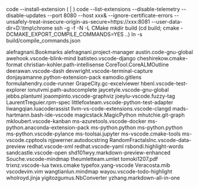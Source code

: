 code --install-extension ( | )
code --list-extensions
--disable-telemetry --disable-updates  --port 8080 --host xxx&
--ignore-certificate-errors --unsafely-treat-insecure-origin-as-secure=https://xxx:8081  --user-data-dir=D:\tmp\chrome
ssh -g -f -N -L 
CMake
mkdir build
(cd build; cmake -DCMAKE_EXPORT_COMPILE_COMMANDS=YES ..)
ln -s build/compile_commands.json

alefragnani.Bookmarks
alefragnani.project-manager
austin.code-gnu-global
awehook.vscode-blink-mind
batisteo.vscode-django
cheshirekow.cmake-format
christian-kohler.path-intellisense
CoreTool.CoreALMOutline
deerawan.vscode-dash
devwright.vscode-terminal-capture
donjayamanne.python-extension-pack
eamodio.gitlens
formulahendry.code-runner
GrapeCity.gc-excelviewer
hbenl.vscode-test-explorer
ionutvmi.path-autocomplete
jaycetyle.vscode-gnu-global
jebbs.plantuml
joaompinto.vscode-graphviz
joeylu-vscode.fuzzy-tag
LaurentTreguier.rpm-spec
littlefoxteam.vscode-python-test-adapter
liwangqian.luacoderassist
llvm-vs-code-extensions.vscode-clangd
mads-hartmann.bash-ide-vscode
magicstack.MagicPython
mhutchie.git-graph
mkloubert.vscode-kanban
ms-azuretools.vscode-docker
ms-python.anaconda-extension-pack
ms-python.python
ms-python.python
ms-python.vscode-pylance
ms-toolsai.jupyter
ms-vscode.cmake-tools
ms-vscode.cpptools
njpwerner.autodocstring
RandomFractalsInc.vscode-data-preview
redhat.vscode-xml
redhat.vscode-yaml
rsbondi.highlight-words
sandcastle.vscode-open
shd101wyy.markdown-preview-enhanced
Souche.vscode-mindmap
theumletteam.umlet
tomoki1207.pdf
trixnz.vscode-lua
twxs.cmake
typefox.yang-vscode
Veracosta.mib
vscodevim.vim
wangtianlun.mindmap
wayou.vscode-todo-highlight
wholroyd.jinja
yigitozgumus.NbConverter
yzhang.markdown-all-in-one
